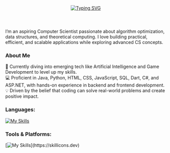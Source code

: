 
<head>
  <meta name="google-site-verification" content="l50Ld6b6I62IgntsSoqWSoLY-4Ywhf37ak-KfF95uTA" />
</head>
<header>
  <a href="https://git.io/typing-svg"><img src="https://readme-typing-svg.demolab.com?font=Fira+Code&size=37&pause=1000&color=C7F7C2&width=435&lines=H+E+L+L+O+" alt="Typing SVG" /></a>
</header>
<section align="left">


I’m an aspiring Computer Scientist passionate about algorithm optimization, data structures, and theoretical computing. I love building practical, efficient, and scalable applications while exploring advanced CS concepts.

### About Me  
🌱 Currently diving into emerging tech like Artificial Intelligence and Game Development to level up my skills.  
💻 Proficient in Java, Python, HTML, CSS, JavaScript, SQL, Dart, C#, and ASP.NET, with hands-on experience in backend and frontend development.  
💡 Driven by the belief that coding can solve real-world problems and create positive impact.


<h3>Languages:</h3>
 
 [![My Skills](https://skillicons.dev/icons?i=html,css,js,php,bootstrap,c,dart,java,mysql,py,dotnet)](https://skillicons.dev)
    
<h3>Tools & Platforms:</h3>

[![My Skills](https://skillicons.dev/icons?i=vscode,visualstudio,pycharm,postman,notion,flutter,blender,)](https://skillicons.dev)












